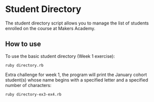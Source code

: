 Student Directory
=================


The student directory script allows you to manage the list of students enrolled on the course at Makers Academy. 


How to use
-----------
To use the basic student directory (Week 1 exercise):
```shell
ruby directory.rb
```
Extra challenge for week 1, the program will print the January cohort student(s) whose name begins with a specified letter and a specified number of characters:
```shell
ruby directory-ex3-ex4.rb
```